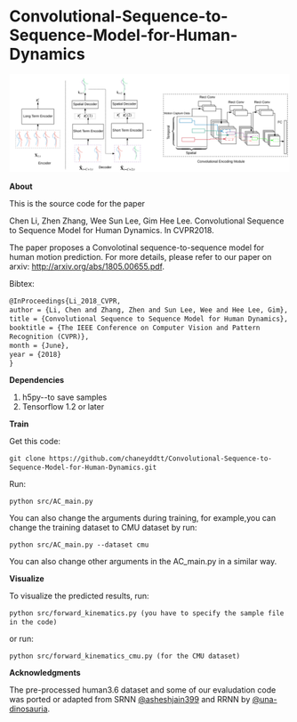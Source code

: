 # Convolutional-Sequence-to-Sequence-Model-for-Human-Dynamics
![Network Architecture](Network.PNG)


**About**

This is the source code for the paper 

Chen Li, Zhen Zhang, Wee Sun Lee, Gim Hee Lee. Convolutional Sequence to Sequence Model for Human Dynamics. In CVPR2018.

The paper proposes a Convolotinal sequence-to-sequence model for human motion prediction. For more details, please refer to our paper on arxiv: http://arxiv.org/abs/1805.00655.pdf.

Bibtex:
```
@InProceedings{Li_2018_CVPR,
author = {Li, Chen and Zhang, Zhen and Sun Lee, Wee and Hee Lee, Gim},
title = {Convolutional Sequence to Sequence Model for Human Dynamics},
booktitle = {The IEEE Conference on Computer Vision and Pattern Recognition (CVPR)},
month = {June},
year = {2018}
} 
```

**Dependencies**
1. h5py--to save samples
2. Tensorflow 1.2 or later

**Train**

Get this code:
```
git clone https://github.com/chaneyddtt/Convolutional-Sequence-to-Sequence-Model-for-Human-Dynamics.git
```
Run:
```
python src/AC_main.py 
```
You can also change the arguments during training, for example,you can change the training dataset to CMU dataset by run:
```
python src/AC_main.py --dataset cmu
```
You can also change other arguments in the AC_main.py in a similar way.

 **Visualize**
 
To visualize the predicted results, run:
```
python src/forward_kinematics.py (you have to specify the sample file in the code)
```
or run:
```
python src/forward_kinematics_cmu.py (for the CMU dataset)
```

**Acknowledgments**

The pre-processed human3.6 dataset and some of our evaludation code was ported or adapted from SRNN [@asheshjain399](https://github.com/asheshjain399/RNNexp) and RRNN by [@una-dinosauria](https://github.com/una-dinosauria/human-motion-prediction).

